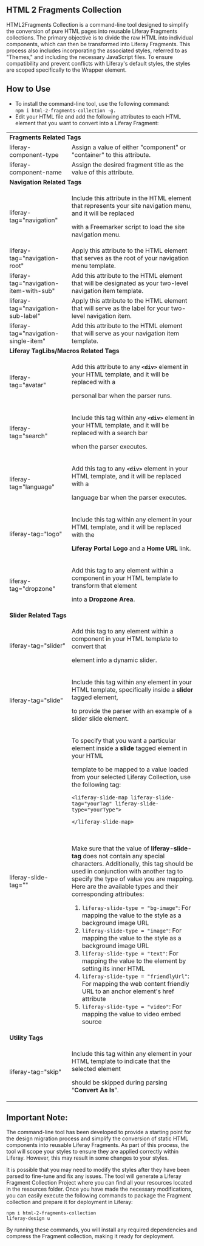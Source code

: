 ## **HTML 2 Fragments Collection**

HTML2Fragments Collection is a command-line tool designed to simplify the conversion of pure HTML pages into reusable Liferay Fragments collections. The primary objective is to divide the raw HTML into individual components, which can then be transformed into Liferay Fragments. This process also includes incorporating the associated styles, referred to as "Themes," and including the necessary JavaScript files. To ensure compatibility and prevent conflicts with Liferay's default styles, the styles are scoped specifically to the Wrapper element.

## **How to Use**

*   To install the command-line tool, use the following command:   
    `npm i html-2-fragments-collection -g.`
*   Edit your HTML file and add the following attributes to each HTML element that you want to convert into a Liferay Fragment:

<table><tbody><tr><td colspan="2"><strong>Fragments Related Tags</strong></td></tr><tr><td>liferay-component-type</td><td>Assign a value of either "component" or "container" to this attribute.</td></tr><tr><td>liferay-component-name</td><td>Assign the desired fragment title as the value of this attribute.</td></tr><tr><td colspan="2"><strong>Navigation Related Tags</strong></td></tr><tr><td>liferay-tag="navigation"</td><td><p>Include this attribute in the HTML element that represents your site navigation menu, and it will be replaced&nbsp;</p><p>with a Freemarker script to load the site navigation menu.</p></td></tr><tr><td>liferay-tag="navigation-root"</td><td>Apply this attribute to the HTML element that serves as the root of your navigation menu template.</td></tr><tr><td>liferay-tag="navigation-item-with-sub"</td><td>Add this attribute to the HTML element that will be designated as your two-level navigation item template.</td></tr><tr><td>liferay-tag="navigation-sub-label"</td><td>Apply this attribute to the HTML element that will serve as the label for your two-level navigation item.</td></tr><tr><td>liferay-tag="navigation-single-item"</td><td>Add this attribute to the HTML element that will serve as your navigation item template.</td></tr><tr><td colspan="2"><strong>Liferay TagLibs/Macros Related Tags</strong></td></tr><tr><td>liferay-tag="avatar"</td><td><p>Add this attribute to any <code><strong>&lt;div&gt;</strong></code> element in your HTML template, and it will be replaced with a&nbsp;</p><p>personal bar when the parser runs.</p></td></tr><tr><td>liferay-tag="search"</td><td><p>Include this tag within any <code><strong>&lt;div&gt;</strong></code> element in your HTML template, and it will be replaced with a search bar&nbsp;</p><p>when the parser executes.</p></td></tr><tr><td>liferay-tag="language"</td><td><p>Add this tag to any <code><strong>&lt;div&gt;</strong></code> element in your HTML template, and it will be replaced with a&nbsp;</p><p>language bar when the parser executes.</p></td></tr><tr><td>liferay-tag="logo"</td><td><p>Include this tag within any element in your HTML template, and it will be replaced with the&nbsp;</p><p><strong>Liferay Portal Logo</strong> and a <strong>Home URL</strong> link.</p></td></tr><tr><td>liferay-tag="dropzone"</td><td><p>Add this tag to any element within a component in your HTML template to transform that element&nbsp;</p><p>into a <strong>Dropzone Area</strong>.</p></td></tr><tr><td colspan="2"><strong>Slider Related Tags</strong></td></tr><tr><td>liferay-tag="slider"</td><td><p>Add this tag to any element within a component in your HTML template to convert that&nbsp;</p><p>element into a dynamic slider.</p></td></tr><tr><td>liferay-tag="slide"</td><td><p>Include this tag within any element in your HTML template, specifically inside a <strong>slider</strong> tagged element,&nbsp;</p><p>to provide the parser with an example of a slider slide element.</p></td></tr><tr><td>liferay-slide-tag=""</td><td><p>To specify that you want a particular element inside a <strong>slide</strong> tagged element in your HTML&nbsp;</p><p>template to be mapped to a value loaded from your selected Liferay Collection, use the following tag:</p><p><code>&lt;liferay-slide-map liferay-slide-tag="yourTag" liferay-slide-type="yourType"&gt;</code></p><p><code>&lt;/liferay-slide-map&gt;</code></p><p>&nbsp;</p><p>Make sure that the value of <strong>liferay-slide-tag</strong> does not contain any special characters. Additionally, this tag should be used in conjunction with another tag to specify the type of value you are mapping. Here are the available types and their corresponding attributes:</p><ol><li><code>liferay-slide-type = "bg-image"</code>: For mapping the value to the style as a background image URL</li><li><code>liferay-slide-type = "image"</code>: For mapping the value to the style as a background image URL</li><li><code>liferay-slide-type = "text"</code>: For mapping the value to the element by setting its inner HTML</li><li><code>liferay-slide-type = "friendlyUrl"</code>: For mapping the web content friendly URL to an anchor element's href attribute</li><li><code>liferay-slide-type = "video"</code>: For mapping the value to video embed source</li></ol></td></tr><tr><td colspan="2"><strong>Utility Tags</strong></td></tr><tr><td>liferay-tag="skip"</td><td><p>Include this tag within any element in your HTML template to indicate that the selected element&nbsp;</p><p>should be skipped during parsing “<strong>Convert As Is</strong>”.</p></td></tr></tbody></table>

## Important Note:

The command-line tool has been developed to provide a starting point for the design migration process and simplify the conversion of static HTML components into reusable Liferay Fragments. As part of this process, the tool will scope your styles to ensure they are applied correctly within Liferay. However, this may result in some changes to your styles.

It is possible that you may need to modify the styles after they have been parsed to fine-tune and fix any issues. The tool will generate a Liferay Fragment Collection Project where you can find all your resources located in the resources folder. Once you have made the necessary modifications, you can easily execute the following commands to package the Fragment collection and prepare it for deployment in Liferay:

```plaintext
npm i html-2-fragments-collection 
liferay-design u
```

By running these commands, you will install any required dependencies and compress the Fragment collection, making it ready for deployment.
